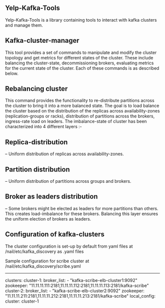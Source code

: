Yelp-Kafka-Tools
----------------

Yelp-Kafka-Tools is a library containing tools to interact with kafka clusters and manage them.

Kafka-cluster-manager
---------------------
This tool provides a set of commands to manipulate and modify the cluster topology and get metrics for different states of the cluster. These include balancing the cluster-state, decommissioning brokers, evaluating metrics for the current state of the cluster. Each of these commands is as described below.

Rebalancing cluster
-------------------
This command provides the functionality to re-distribute partitions across the cluster to bring it into a more balanced state. The goal is to load balance the cluster based on the distribution of the replicas across availability-zones (replication-groups or racks), distribution of partitions across the brokers, ingress-rate load on leaders. The imbalance-state of cluster has been characterized into 4 different layers :-

Replica-distribution
--------------------
– Uniform distribution of replicas across availability-zones.

Partition distribution
----------------------
– Uniform distribution of partitions across groups and brokers.

Broker as leaders distribution
------------------------------
– Some brokers might be elected as leaders for more partitions than others. This creates load-imbalance for these brokers. Balancing this layer ensures the uniform election of brokers as leaders.

Configuration of kafka-clusters
-------------------------------

The cluster configuration is set-up by default from yaml files at /nail/etc/kafka_discovery as <cluster-type>.yaml files

Sample configuration for scribe cluster at /nail/etc/kafka_discovery/scribe.yaml

---
  clusters:
    cluster-1:
      broker_list:
        - "kafka-scribe-elb-cluster1:9092"
      zookeeper: "11.11.11.111:2181,11.11.11.112:2181,11.11.11.113:2181/kafka-scribe"
    cluster-2:
      broker_list:
        - "kafka-scribe-elb-cluster2:9092"
      zookeeper: "11.11.11.211:2181,11.11.11.212:2181,11.11.11.213:2181/kafka-scribe"
  local_config:
    cluster: cluster-1
